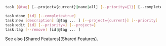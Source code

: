 ```sh
task [@tag] [--project={current}|name|all] [--priority={1}] [--complete|c] [--dates|d] [--number|n] 

task:done [id] [--complete=true]
task:new [description] [@tag ... ] [--project={current}] [--priority]
task:edit [id] [--priority=] [--project=]
task:tag [--remove] [id|@tag ... ]
```

See also [Shared Features](Shared Features).